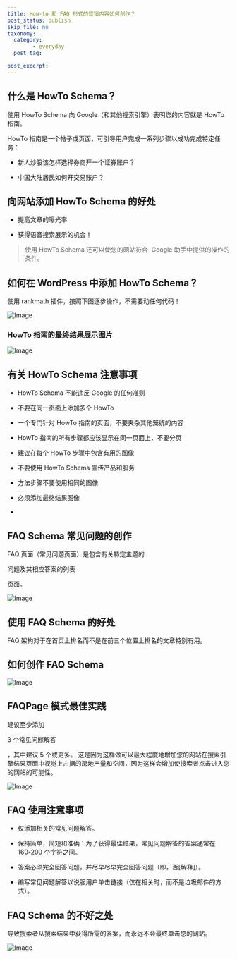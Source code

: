 ```yaml
---
title: How-to 和 FAQ 形式的营销内容如何创作？
post_status: publish
skip_file: no
taxonomy:
  category:
        - everyday
  post_tag:

post_excerpt: 
---
```

## 什么是 HowTo Schema？

使用 HowTo Schema 向 Google（和其他搜索引擎）表明您的内容就是 HowTo 指南。

HowTo 指南是一个帖子或页面，可引导用户完成一系列步骤以成功完成特定任务：

* 新人炒股该怎样选择券商开一个证券账户？

* 中国大陆居民如何开交易账户？

## 向网站添加 HowTo Schema 的好处

* 提高文章的曝光率

* 获得语音搜索展示的机会！

> 使用 HowTo Schema 还可以使您的网站符合  Google 助手中提供的操作的条件。

## 如何在 WordPress 中添加 HowTo Schema？

使用 rankmath 插件，按照下图逐步操作，不需要动任何代码！

![Image](https://ae01.alicdn.com/kf/U679a902995f74029aef2640e69bfcd67J.jpg)

### HowTo 指南的最终结果展示图片

![Image](https://ae01.alicdn.com/kf/U2393b83b451343febf60c8d5c2ec1df7e.jpg)

## 有关 HowTo Schema 注意事项

* HowTo Schema 不能违反 Google 的任何准则

* 不要在同一页面上添加多个 HowTo

* 一个专门针对 HowTo 指南的页面，不要夹杂其他笼统的内容

* HowTo 指南的所有步骤都应该显示在同一页面上，不要分页

* 建议在每个 HowTo 步骤中包含有用的图像

* 不要使用 HowTo Schema 宣传产品和服务

* 方法步骤不要使用相同的图像

* 必须添加最终结果图像

* 

## FAQ Schema 常见问题的创作

FAQ 页面（常见问题页面）是包含有关特定主题的

问题及其相应答案的列表

页面。

![Image](https://ae01.alicdn.com/kf/Ua96cab3d3aa34e578c150a27b18489f1b.jpg)

## 使用 FAQ Schema 的好处

FAQ 架构对于在首页上排名而不是在前三个位置上排名的文章特别有用。

## 如何创作 FAQ Schema

![Image](https://ae01.alicdn.com/kf/Ufda62bce01e449f1a62f0b956ba0e0dbg.jpg)

## FAQPage 模式最佳实践

建议至少添加

3 个常见问题解答

，其中建议 5 个或更多。 这是因为这样做可以最大程度地增加您的网站在搜索引擎结果页面中视觉上占据的房地产量和空间，因为这样会增加使搜索者点击进入您的网站的可能性。

![Image](https://ae01.alicdn.com/kf/U7d81bd5adeea444bb01e9acf1ac22cf6L.jpg)

## FAQ 使用注意事项

* 仅添加相关的常见问题解答。

* 保持简单，简短和准确：为了获得最佳结果，常见问题解答的答案通常在 160-200 个字符之间。

* 答案必须完全回答问题，并尽早尽早完全回答问题（即，否[解释]）。

* 编写常见问题解答以说服用户单击链接（仅在相关时，而不是垃圾邮件的方式）。

## FAQ Schema 的不好之处

导致搜索者从搜索结果中获得所需的答案，而永远不会最终单击您的网站。

![Image](https://cdn.fendou.la/tuoss/Sketchpad.png)